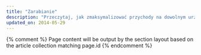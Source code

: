 ```yaml
---
title: "Zarabianie"
description: "Przeczytaj, jak zmaksymalizować przychody na dowolnym urządzeniu. Zadbaj o wygodę użytkowników i swoje zarobki."
updated_on: 2014-05-29
---
```


{% comment %}
Page content will be output by the section layout based on the article collection matching page.id
{% endcomment %}


